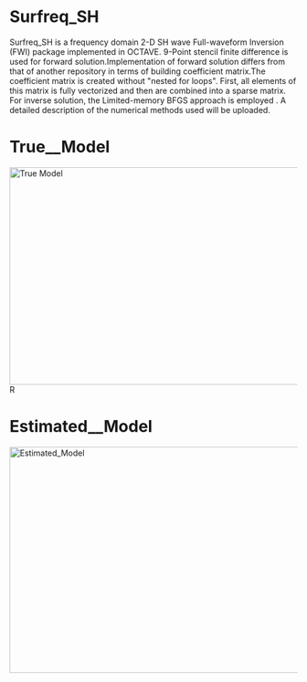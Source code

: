 # Surfreq_SH
Surfreq_SH  is a  frequency domain 2-D SH wave  Full-waveform Inversion (FWI) package implemented in OCTAVE. 9-Point stencil finite difference is used for forward solution.Implementation of forward solution differs from that of another repository in terms of building coefficient matrix.The coefficient matrix is created without "nested for loops". First, all elements of this matrix is fully vectorized  and then are combined into a sparse matrix. For inverse solution, the Limited-memory BFGS approach is employed . A detailed description of the numerical methods used  will be uploaded.

# True__Model
<img width="753" height="381" alt="True Model" src="https://github.com/user-attachments/assets/b013d866-d75a-421c-962f-c249d128e51e" />R

# Estimated__Model

<img width="773" height="396" alt="Estimated_Model" src="https://github.com/user-attachments/assets/2d6a7859-f797-4b72-9395-8f8d731a21cf" />
